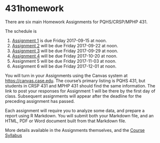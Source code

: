 # 431homework

There are six main Homework Assignments for PQHS/CRSP/MPHP 431.

The schedule is

1. [Assignment 1](https://github.com/THOMASELOVE/431homework/blob/master/431-2017_assignment-1.md) is due Friday 2017-09-15 at noon.
2. [Assignment 2](https://github.com/THOMASELOVE/431homework/blob/master/431-2017_assignment-2.md) will be due Friday 2017-09-22 at noon.
3. [Assignment 3](https://github.com/THOMASELOVE/431homework/blob/master/431-2017_assignment-3.md) will be due Friday 2017-09-29 at noon.
4. [Assignment 4](https://github.com/THOMASELOVE/431homework/blob/master/431-2017_assignment-4.md) will be due Friday 2017-10-20 at noon.
5. Assignment 5 will be due Friday 2017-11-03 at noon.
6. Assignment 6 will be due Friday 2017-12-01 at noon.

You will turn in your Assignments using the Canvas system at https://canvas.case.edu. The course’s primary listing is PQHS 431, but students in CRSP 431 and MPHP 431 should find the same information. The link to post your responses for Assignment 1 will be there by the first day of class. Subsequent assignments will appear after the deadline for the preceding assignment has passed.

Each assignment will require you to analyze some data, and prepare a report using R Markdown. You will submit both your Markdown file, and an HTML, PDF or Word document built from that Markdown file.

More details available in the Assignments themselves, and the [Course Syllabus](https://thomaselove.github.io/431syllabus)
